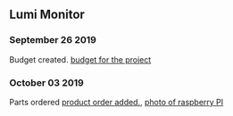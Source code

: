 Lumi Monitor
------------

### September 26 2019
Budget created.
[budget for the project](https://github.com/Abdirashid-Yusuf/Lumi-monitor/blob/master/Documentation/Abdirashid's%20Budget.pdf)
### October 03 2019
Parts ordered
[product order added.](https://github.com/Abdirashid-Yusuf/Lumi-monitor/blob/master/Images/proofPic.png), 
[photo of raspberry PI](https://github.com/Abdirashid-Yusuf/Lumi-monitor/blob/master/Images/RaspberPI.HEIC)
